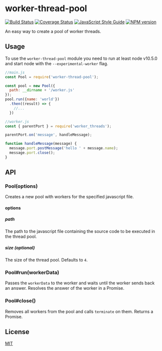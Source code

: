 # worker-thread-pool

[![Build Status](https://travis-ci.org/SerayaEryn/worker-thread-pool.svg?branch=master)](https://travis-ci.org/SerayaEryn/worker-thread-pool)
[![Coverage Status](https://coveralls.io/repos/github/SerayaEryn/worker-thread-pool/badge.svg?branch=master)](https://coveralls.io/github/SerayaEryn/worker-thread-pool?branch=master)
[![JavaScript Style Guide](https://img.shields.io/badge/code_style-standard-brightgreen.svg)](https://standardjs.com)
[![NPM version](https://img.shields.io/npm/v/worker-thread-pool.svg?style=flat)](https://www.npmjs.com/package/worker-thread-pool)

An easy way to create a pool of worker threads.

## Usage

To use the `worker-thread-pool` module you need to run at least node v10.5.0 and start node with the `--experimental-worker` flag.

```js
//main.js
const Pool = require('worker-thread-pool');

const pool = new Pool({
  path: __dirname + '/worker.js'
});
pool.run({name: 'world'})
  .then((result) => {
    //...
  })
```

```js
//worker.js
const { parentPort } = require('worker_threads');

parentPort.on('message', handleMessage);

function handleMessage(message) {
  message.port.postMessage('hello ' + message.name);
  message.port.close();
}
```

## API

### Pool(options)

Creates a new pool with workers for the specified javascript file.

#### options

##### path

The path to the javascript file containing the source code to be executed in the thread pool.

##### size (optional)

The size of the thread pool. Defaults to `4`.

### Pool#run(workerData)

Passes the `workerData` to the worker and waits until the worker sends back an answer. Resolves the answer of the worker in a Promise.

### Pool#close()

Removes all workers from the pool and calls `terminate` on them. Returns a Promise.

## License

[MIT](./LICENSE)